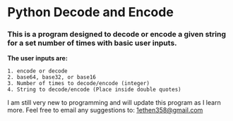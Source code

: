 # Python Decode and Encode

### This is a program designed to decode or encode a given string for a set number of times with basic user inputs.

**The user inputs are:**

    1. encode or decode
    2. base64, base32, or base16
    3. Number of times to decode/encode (integer)
    4. String to decode/encode (Place inside double quotes)

I am still very new to programming and will update this program as I learn more.
Feel free to email any suggestions to: 1ethen358@gmail.com
